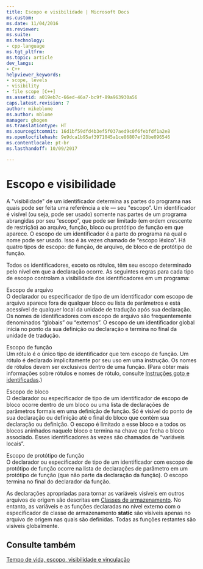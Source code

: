 ```yaml
---
title: Escopo e visibilidade | Microsoft Docs
ms.custom: 
ms.date: 11/04/2016
ms.reviewer: 
ms.suite: 
ms.technology:
- cpp-language
ms.tgt_pltfrm: 
ms.topic: article
dev_langs:
- C++
helpviewer_keywords:
- scope, levels
- visibility
- file scope [C++]
ms.assetid: a019eb7c-66ed-46a7-bc9f-89a963930a56
caps.latest.revision: 7
author: mikeblome
ms.author: mblome
manager: ghogen
ms.translationtype: HT
ms.sourcegitcommit: 16d1bf59dfd4b3ef5f037aed9c0f6febfdf1a2e8
ms.openlocfilehash: 9e9dca1b95af3971045a1ce86807ef28be096546
ms.contentlocale: pt-br
ms.lasthandoff: 10/09/2017

---
```

# <a name="scope-and-visibility"></a>Escopo e visibilidade
A "visibilidade" de um identificador determina as partes do programa nas quais pode ser feita uma referência a ele — seu "escopo”. Um identificador é visível (ou seja, pode ser usado) somente nas partes de um programa abrangidas por seu “escopo”, que pode ser limitado (em ordem crescente de restrição) ao arquivo, função, bloco ou protótipo de função em que aparece. O escopo de um identificador é a parte do programa na qual o nome pode ser usado. Isso é às vezes chamado de “escopo léxico”. Há quatro tipos de escopo: de função, de arquivo, de bloco e de protótipo de função.  
  
 Todos os identificadores, exceto os rótulos, têm seu escopo determinado pelo nível em que a declaração ocorre. As seguintes regras para cada tipo de escopo controlam a visibilidade dos identificadores em um programa:  
  
 Escopo de arquivo  
 O declarador ou especificador de tipo de um identificador com escopo de arquivo aparece fora de qualquer bloco ou lista de parâmetros e está acessível de qualquer local da unidade de tradução após sua declaração. Os nomes de identificadores com escopo de arquivo são frequentemente denominados “globais” ou “externos”. O escopo de um identificador global inicia no ponto da sua definição ou declaração e termina no final da unidade de tradução.  
  
 Escopo de função  
 Um rótulo é o único tipo de identificador que tem escopo de função. Um rótulo é declarado implicitamente por seu uso em uma instrução. Os nomes de rótulos devem ser exclusivos dentro de uma função. (Para obter mais informações sobre rótulos e nomes de rótulo, consulte [Instruções goto e identificadas](../c-language/goto-and-labeled-statements-c.md).)  
  
 Escopo de bloco  
 O declarador ou especificador de tipo de um identificador de escopo de bloco ocorre dentro de um bloco ou uma lista de declarações de parâmetros formais em uma definição de função. Só é visível do ponto de sua declaração ou definição até o final do bloco que contém sua declaração ou definição. O escopo é limitado a esse bloco e a todos os blocos aninhados naquele bloco e termina na chave que fecha o bloco associado. Esses identificadores às vezes são chamados de “variáveis locais”.  
  
 Escopo de protótipo de função  
 O declarador ou especificador de tipo de um identificador com escopo de protótipo de função ocorre na lista de declarações de parâmetro em um protótipo de função (que não parte da declaração da função). O escopo termina no final do declarador da função.  
  
 As declarações apropriadas para tornar as variáveis visíveis em outros arquivos de origem são descritas em [Classes de armazenamento](../c-language/c-storage-classes.md). No entanto, as variáveis e as funções declaradas no nível externo com o especificador de classe de armazenamento **static** são visíveis apenas no arquivo de origem nas quais são definidas. Todas as funções restantes são visíveis globalmente.  
  
## <a name="see-also"></a>Consulte também  
 [Tempo de vida, escopo, visibilidade e vinculação](../c-language/lifetime-scope-visibility-and-linkage.md)
